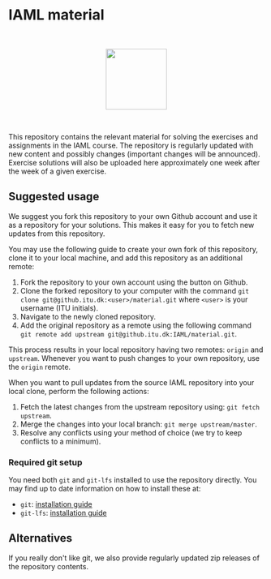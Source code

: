 # IAML material
<br/>
<p align="center"><img src="https://www.dropbox.com/s/b7d9mqmey5mzahg/logo.svg?raw=1" width=120 /></p>
<br/>

This repository contains the relevant material for solving the exercises and assignments in the IAML course. 
The repository is regularly updated with new content and possibly changes (important changes will be announced). 
Exercise solutions will also be uploaded here approximately one week after the week of a given exercise.

## Suggested usage
We suggest you fork this repository to your own Github account and use it as a repository for your solutions. This makes it easy for you to fetch new updates from this repository.

You may use the following guide to create your own fork of this repository, clone it to your local machine, and add this repository as an additional remote:

1. Fork the repository to your own account using the button on Github.
2. Clone the forked repository to your computer with the command `git clone git@github.itu.dk:<user>/material.git` where `<user>` is your username (ITU initials).
3. Navigate to the newly cloned repository.
4. Add the original repository as a remote using the following command `git remote add upstream git@github.itu.dk:IAML/material.git`. 

This process results in your local repository having two remotes: `origin` and `upstream`. Whenever you want to push changes to your own repository, use the `origin` remote.

When you want to pull updates from the source IAML repository into your local clone, perform the following actions:

1. Fetch the latest changes from the upstream repository using: `git fetch upstream`.
2. Merge the changes into your local branch: `git merge upstream/master`.
3. Resolve any conflicts using your method of choice (we try to keep conflicts to a minimum).

### Required git setup
You need both `git` and `git-lfs` installed to use the repository directly. You may find up to date information on how to install these at:
* `git`: [installation guide](https://git-scm.com/book/en/v2/Getting-Started-Installing-Git)
* `git-lfs`: [installation guide](https://git-lfs.github.com/)

## Alternatives
If you really don't like git, we also provide regularly updated zip releases of the repository contents. 